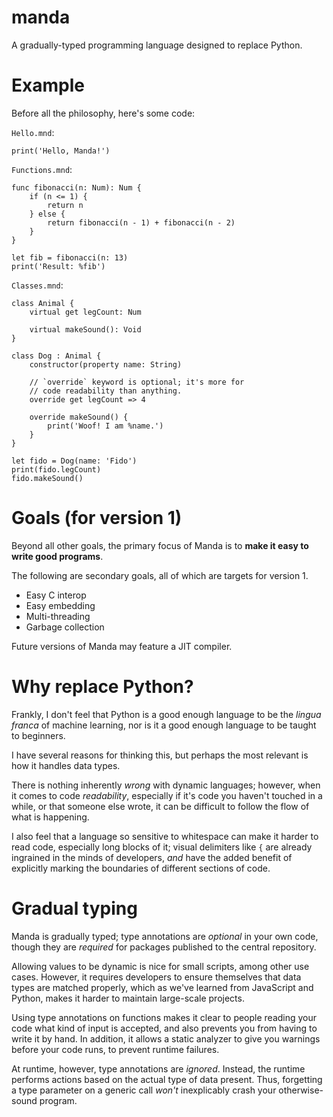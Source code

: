 # manda
A gradually-typed programming language designed to replace Python.

# Example
Before all the philosophy, here's some code:

`Hello.mnd`:

```manda
print('Hello, Manda!')
```

`Functions.mnd`:

```manda
func fibonacci(n: Num): Num {
    if (n <= 1) {
        return n
    } else {
        return fibonacci(n - 1) + fibonacci(n - 2)
    }
}

let fib = fibonacci(n: 13)
print('Result: %fib')
```

`Classes.mnd`:

```manda
class Animal {
    virtual get legCount: Num

    virtual makeSound(): Void
}

class Dog : Animal {
    constructor(property name: String)

    // `override` keyword is optional; it's more for
    // code readability than anything.
    override get legCount => 4

    override makeSound() {
        print('Woof! I am %name.')
    }
}

let fido = Dog(name: 'Fido')
print(fido.legCount)
fido.makeSound()
```

# Goals (for version 1)
Beyond all other goals, the primary focus of Manda is to
**make it easy to write good programs**.

The following are secondary goals, all of which are targets for version 1.

* Easy C interop
* Easy embedding
* Multi-threading
* Garbage collection

Future versions of Manda may feature a JIT compiler.

# Why replace Python?
Frankly, I don't feel that Python is a good enough language to be the
*lingua franca* of machine learning, nor is it a good enough language to be
taught to beginners.

I have several reasons for thinking this, but perhaps the most relevant is how
it handles data types.

There is nothing inherently *wrong* with dynamic languages; however, when it
comes to code *readability*, especially if it's code you haven't touched in a
while, or that someone else wrote, it can be difficult to follow the flow of
what is happening.

I also feel that a language so sensitive to whitespace can make it harder to read
code, especially long blocks of it; visual delimiters like `{` are already
ingrained in the minds of developers, *and* have the added benefit of
explicitly marking the boundaries of different sections of code.

# Gradual typing
Manda is gradually typed; type annotations are *optional* in your own code,
though they are *required* for packages published to the central repository.

Allowing values to be dynamic is nice for small scripts, among other use cases.
However, it requires developers to ensure themselves that data types are matched
properly, which as we've learned from JavaScript and Python, makes it harder
to maintain large-scale projects.

Using type annotations on functions makes it clear to people reading your code
what kind of input is accepted, and also prevents you from having to write it
by hand. In addition, it allows a static analyzer to give you warnings before
your code runs, to prevent runtime failures.

At runtime, however, type annotations are *ignored*. Instead, the runtime
performs actions based on the actual type of data present. Thus, forgetting
a type parameter on a generic call *won't* inexplicably crash your
otherwise-sound program.